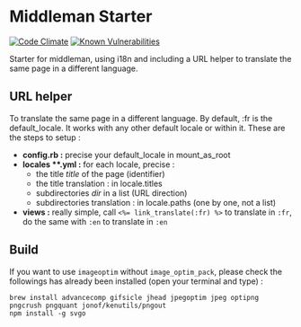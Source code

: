 # Middleman Starter
[![Code Climate](https://codeclimate.com/github/bastienrobert/middleman-starter/badges/gpa.svg)](https://codeclimate.com/github/bastienrobert/middleman-starter)
[![Known Vulnerabilities](https://snyk.io/test/github/bastienrobert/middleman-starter/badge.svg)](https://snyk.io/test/github/bastienrobert/middleman-starter)

Starter for middleman, using i18n and including a URL helper to translate the same page in a different language.

## URL helper
To translate the same page in a different language.
By default, :fr is the default_locale. It works with any other default locale or within it. These are the steps to setup :

- **config.rb :** precise your default_locale in mount_as_root
- __locales **.yml :__ for each locale, precise :
  - the title _title_ of the page (identifier)
  - the title translation : in locale.titles
  - subdirectories _dir_ in a list (URL direction)
  - subdirectories translation : in locale.paths (one by one, not a list)
- **views :** really simple, call `<%= link_translate(:fr) %>` to translate in `:fr`, do the same with `:en` to translate in `:en`

## Build
If you want to use `imageoptim` without `image_optim_pack`, please check the followings has already been installed (open your terminal and type) :

```
brew install advancecomp gifsicle jhead jpegoptim jpeg optipng pngcrush pngquant jonof/kenutils/pngout
npm install -g svgo
```
